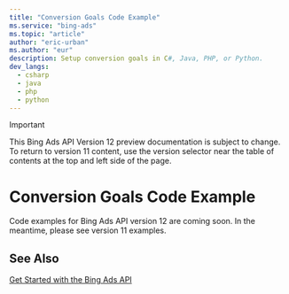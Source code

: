 ```yaml
---
title: "Conversion Goals Code Example"
ms.service: "bing-ads"
ms.topic: "article"
author: "eric-urban"
ms.author: "eur"
description: Setup conversion goals in C#, Java, PHP, or Python.
dev_langs:
  - csharp
  - java
  - php
  - python
---
```

> [!IMPORTANT]
> This Bing Ads API Version 12 preview documentation is subject to change. To return to version 11 content, use the version selector near the table of contents at the top and left side of the page.

# Conversion Goals Code Example
Code examples for Bing Ads API version 12 are coming soon. In the meantime, please see version 11 examples.

## See Also
[Get Started with the Bing Ads API](get-started.md)  
